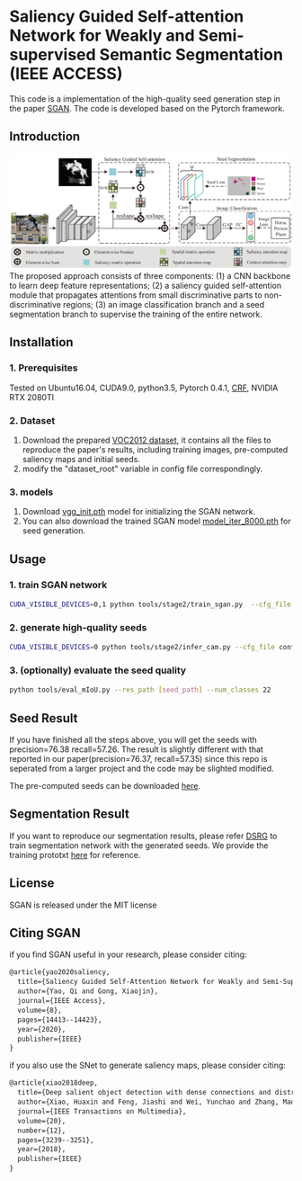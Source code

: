 # Saliency Guided Self-attention Network for Weakly and Semi-supervised Semantic Segmentation (IEEE ACCESS)
This code is a implementation of the high-quality seed generation step in the paper [SGAN](https://arxiv.org/abs/1910.05475). The code is developed based on the Pytorch framework.

## Introduction
![Overview of SGAN](./images/graphical_abstract.png)
The proposed approach consists of three components: (1) a CNN backbone to learn deep feature representations; (2) a saliency guided self-attention module that propagates attentions from small discriminative parts to non-discriminative regions; (3) an image classification branch and a seed segmentation branch to supervise the training of the entire network.

## Installation
### 1. Prerequisites
Tested on Ubuntu16.04, CUDA9.0, python3.5, Pytorch 0.4.1, [CRF](https://github.com/kolesman/SEC), NVIDIA RTX 2080TI

### 2. Dataset
1. Download the prepared [VOC2012 dataset](https://drive.google.com/open?id=1PDTEuTnWJZNWogxYdqYGOlEZHK8dYET9), it contains all the files to reproduce the paper's results, including training images, pre-computed saliency maps and initial seeds.
2. modify the "dataset_root" variable in config file correspondingly.

### 3. models
1. Download [vgg_init.pth](https://drive.google.com/open?id=1lsr7Btwx_1bmc4T2QufLqjojuthOEYuM) model for initializing the SGAN network.
2. You can also download the trained SGAN model [model_iter_8000.pth](https://drive.google.com/open?id=193iExmZcxT7hkpVH4Pgo3KI2gkM_0MF8) for seed generation.

## Usage
### 1. train SGAN network
```bash
CUDA_VISIBLE_DEVICES=0,1 python tools/stage2/train_sgan.py  --cfg_file config/sgan_vgg16_321x321.yml
```

### 2. generate high-quality seeds
```bash
CUDA_VISIBLE_DEVICES=0 python tools/stage2/infer_cam.py --cfg_file config/sgan_vgg16_321x321.yml
```

### 3. (optionally) evaluate the seed quality
```bash
python tools/eval_mIoU.py --res_path [seed_path] --num_classes 22
```

## Seed Result
If you have finished all the steps above, you will get the seeds with precision=76.38 recall=57.26. The result is slightly different with that reported in our paper(precision=76.37, recall=57.35) since this repo is seperated from a larger project and the code may be slighted modified.

The pre-computed seeds can be downloaded [here](https://drive.google.com/open?id=10AU1YOsC8un99AeszM9UHbth3agV3IT5).

## Segmentation Result
If you want to reproduce our segmentation results, please refer [DSRG](https://github.com/speedinghzl/DSRG) to train segmentation network with the generated seeds. We provide the training prototxt [here](https://drive.google.com/open?id=1JTwg5GmcCmTd6FDCeLkCo8ZQ7P7PPmB-) for reference.

## License
SGAN is released under the MIT license

## Citing SGAN
if you find SGAN useful in your research, please consider citing:
```txt
@article{yao2020saliency,
  title={Saliency Guided Self-Attention Network for Weakly and Semi-Supervised Semantic Segmentation},
  author={Yao, Qi and Gong, Xiaojin},
  journal={IEEE Access},
  volume={8},
  pages={14413--14423},
  year={2020},
  publisher={IEEE}
}
```

if you also use the SNet to generate saliency maps, please consider citing:
```txt
@article{xiao2018deep,
  title={Deep salient object detection with dense connections and distraction diagnosis},
  author={Xiao, Huaxin and Feng, Jiashi and Wei, Yunchao and Zhang, Maojun and Yan, Shuicheng},
  journal={IEEE Transactions on Multimedia},
  volume={20},
  number={12},
  pages={3239--3251},
  year={2018},
  publisher={IEEE}
}
```
